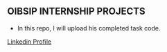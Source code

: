 ## OIBSIP INTERNSHIP PROJECTS

* In this repo, I will upload his completed task code.

[Linkedin Profile](https://www.linkedin.com/in/shubhanshu-rao-052320208/)
